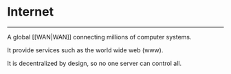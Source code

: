 # Internet
---
A global [[WAN|WAN]] connecting millions of computer systems.

It provide services such as the world wide web (www).

It is decentralized by design, so no one server can control all.

